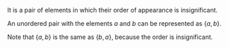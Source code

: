 It is a pair of elements in which their order of appearance is insignificant.

An unordered pair with the elements $a$ and $b$ can be represented as $\{a,b\}$.

Note that $\{a,b\}$ is the same as $\{b,a\}$, because the order is insignificant.